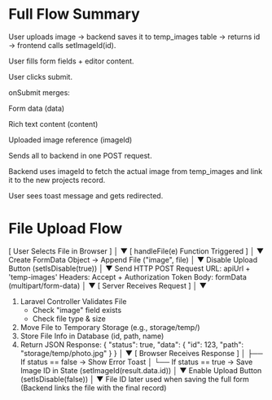 # Full Flow Summary
User uploads image → backend saves it to temp_images table → returns id → frontend calls setImageId(id).

User fills form fields + editor content.

User clicks submit.

onSubmit merges:

Form data (data)

Rich text content (content)

Uploaded image reference (imageId)

Sends all to backend in one POST request.

Backend uses imageId to fetch the actual image from temp_images and link it to the new projects record.

User sees toast message and gets redirected.

#  File Upload Flow
[ User Selects File in Browser ]
              │
              ▼
 [ handleFile(e) Function Triggered ]
              │
              ▼
 Create FormData Object → Append File ("image", file)
              │
              ▼
   Disable Upload Button (setIsDisable(true))
              │
              ▼
 Send HTTP POST Request
   URL: apiUrl + 'temp-images'
   Headers: Accept + Authorization Token
   Body: formData (multipart/form-data)
              │
              ▼
 [ Server Receives Request ]
              │
              ▼
  1. Laravel Controller Validates File
       - Check "image" field exists
       - Check file type & size
  2. Move File to Temporary Storage (e.g., storage/temp/)
  3. Store File Info in Database (id, path, name)
  4. Return JSON Response:
        {
          "status": true,
          "data": { "id": 123, "path": "storage/temp/photo.jpg" }
        }
              │
              ▼
 [ Browser Receives Response ]
              │
              ├── If status == false → Show Error Toast
              │
              └── If status == true → Save Image ID in State
                   (setImageId(result.data.id))
              │
              ▼
   Enable Upload Button (setIsDisable(false))
              │
              ▼
   File ID later used when saving the full form
   (Backend links the file with the final record)


